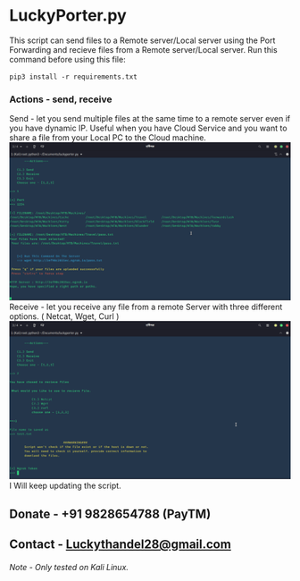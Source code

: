 # LuckyPorter.py
This script can send files to a Remote server/Local server using the Port Forwarding and recieve files from a Remote server/Local server. 
Run this command before using this file:
```
pip3 install -r requirements.txt
```
### Actions - send, receive

Send - let you send multiple files at the same time to a remote server even if you have dynamic IP. Useful when you have Cloud Service and you want to share a file from your Local PC to the Cloud machine.
![Send Image 1](https://github.com/luckythandel/luckyporter/blob/master/Screenshots/Send.png)
Receive - let you receive any file from a remote Server with three different options. ( Netcat, Wget, Curl )
![Receive Image 1](https://github.com/luckythandel/luckyporter/blob/master/Screenshots/receive.png)
I Will keep updating the script. 
## Donate - +91 9828654788 (PayTM)
## Contact - Luckythandel28@gmail.com
###### Note - Only tested on Kali Linux.

